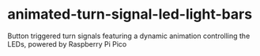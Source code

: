 # animated-turn-signal-led-light-bars
Button triggered turn signals featuring a dynamic animation controlling the LEDs, powered by Raspberry Pi Pico
